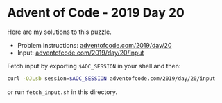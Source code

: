 # Advent of Code - 2019 Day 20
Here are my solutions to this puzzle.

* Problem instructions: [adventofcode.com/2019/day/20](https://adventofcode.com/2019/day/20)
* Input: [adventofcode.com/2019/day/20/input](https://adventofcode.com/2019/day/20/input)

Fetch input by exporting `$AOC_SESSION` in your shell and then:
```bash
curl -OJLsb session=$AOC_SESSION adventofcode.com/2019/day/20/input
```

or run `fetch_input.sh` in this directory.
